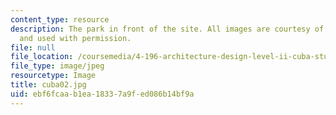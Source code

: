 ```yaml
---
content_type: resource
description: The park in front of the site. All images are courtesy of Prof. Jan Wampler
  and used with permission.
file: null
file_location: /coursemedia/4-196-architecture-design-level-ii-cuba-studio-spring-2004/ebf6fcaab1ea18337a9fed086b14bf9a_cuba02.jpg
file_type: image/jpeg
resourcetype: Image
title: cuba02.jpg
uid: ebf6fcaa-b1ea-1833-7a9f-ed086b14bf9a
---
```

